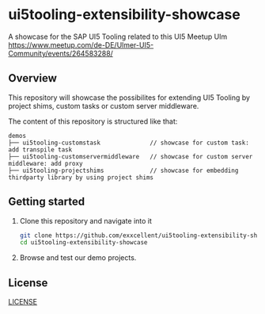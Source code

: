 # ui5tooling-extensibility-showcase
A showcase for the SAP UI5 Tooling related to this UI5 Meetup Ulm https://www.meetup.com/de-DE/Ulmer-UI5-Community/events/264583288/

## Overview
This repository will showcase the possibilites for extending UI5 Tooling by project shims, custom tasks or custom server middleware.

The content of this repository is structured like that:
```text
demos
├── ui5tooling-customstask              // showcase for custom task: add transpile task
├── ui5tooling-customservermiddleware   // showcase for custom server middleware: add proxy
├── ui5tooling-projectshims             // showcase for embedding thirdparty library by using project shims

```

## Getting started
1. Clone this repository and navigate into it
    ```sh
    git clone https://github.com/exxcellent/ui5tooling-extensibility-showcase.git
    cd ui5tooling-extensibility-showcase

1. Browse and test our demo projects.


## License
[LICENSE](LICENSE)
